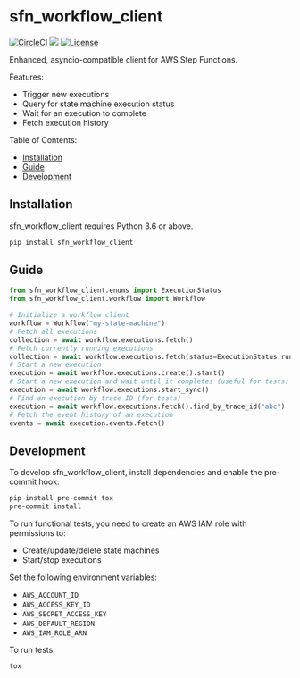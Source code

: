 # sfn_workflow_client

[![CircleCI](https://circleci.com/gh/NarrativeScience/sfn-workflow-client/tree/master.svg?style=shield)](https://circleci.com/gh/NarrativeScience/sfn-workflow-client/tree/master) [![](https://img.shields.io/pypi/v/sfn_workflow_client.svg)](https://pypi.org/pypi/sfn_workflow_client/) [![License](https://img.shields.io/badge/License-BSD%203--Clause-blue.svg)](https://opensource.org/licenses/BSD-3-Clause)

Enhanced, asyncio-compatible client for AWS Step Functions.

Features:

- Trigger new executions
- Query for state machine execution status
- Wait for an execution to complete
- Fetch execution history

Table of Contents:

- [Installation](#installation)
- [Guide](#guide)
- [Development](#development)

## Installation

sfn_workflow_client requires Python 3.6 or above.

```bash
pip install sfn_workflow_client
```

## Guide

```python
from sfn_workflow_client.enums import ExecutionStatus
from sfn_workflow_client.workflow import Workflow

# Initialize a workflow client
workflow = Workflow("my-state-machine")
# Fetch all executions
collection = await workflow.executions.fetch()
# Fetch currently running executions
collection = await workflow.executions.fetch(status=ExecutionStatus.running)
# Start a new execution
execution = await workflow.executions.create().start()
# Start a new execution and wait until it completes (useful for tests)
execution = await workflow.executions.start_sync()
# Find an execution by trace ID (for tests)
execution = await workflow.executions.fetch().find_by_trace_id("abc")
# Fetch the event history of an execution
events = await execution.events.fetch()
```

## Development

To develop sfn_workflow_client, install dependencies and enable the pre-commit hook:

```bash
pip install pre-commit tox
pre-commit install
```

To run functional tests, you need to create an AWS IAM role with permissions to:

- Create/update/delete state machines
- Start/stop executions

Set the following environment variables:

- `AWS_ACCOUNT_ID`
- `AWS_ACCESS_KEY_ID`
- `AWS_SECRET_ACCESS_KEY`
- `AWS_DEFAULT_REGION`
- `AWS_IAM_ROLE_ARN`

To run tests:

```bash
tox
```

